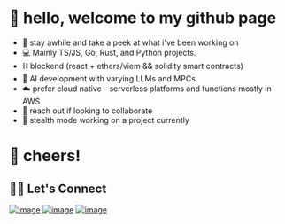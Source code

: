 # 👋 hello, welcome to my github page
- 🌴 stay awhile and take a peek at what i've been working on
- 💻 Mainly TS/JS, Go, Rust, and Python projects.
- ⛓️ blockend (react + ethers/viem && solidity smart contracts)
- 🤖 AI development with varying LLMs and MPCs
- ☁️ prefer cloud native - serverless platforms and functions mostly in AWS
- 🤝 reach out if looking to collaborate
- 🥷 stealth mode working on a project currently
# 🍻 cheers!

## 🙋‍♀️ Let's Connect

[![image](https://img.shields.io/badge/LinkedIn-0077B5?style=for-the-badge&logo=linkedin&logoColor=white)](https://www.linkedin.com/in/ryanlvv/)
[![image](https://img.shields.io/badge/Twitter-1DA1F2?style=for-the-badge&logo=twitter&logoColor=white)](https://twitter.com/ryan7vv)
[![image](https://img.shields.io/badge/Gmail-D14836?style=for-the-badge&logo=gmail&logoColor=white)](mailto:ryanlvv@gmail.com)
